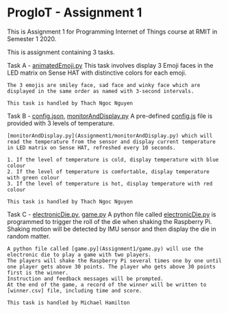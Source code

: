 # ProgIoT - Assignment 1

This is Assignment 1 for Programming Internet of Things course at RMIT in Semester 1 2020.

This is assignment containing 3 tasks.

Task A - [animatedEmoji.py](Assignment1/animatedEmoji.py)
    This task involves display 3 Emoji faces in the LED matrix on Sense HAT with distinctive colors for each emoji.

    The 3 emojis are smiley face, sad face and winky face which are displayed in the same order as named with 3-second intervals.

    This task is handled by Thach Ngoc Nguyen

Task B - [config.json](Assignment1/config.json), [monitorAndDisplay.py](Assignment1/monitorAndDisplay.py)
    A pre-defined [config.js](Assignment1/config.json) file is provided with 3 levels of temperature. 

    [monitorAndDisplay.py](Assignment1/monitorAndDisplay.py) which will read the temperature from the sensor and display current temperature in LED matrix on Sense HAT, refreshed every 10 seconds.

    1. If the level of temperature is cold, display temperature with blue colour
    2. If the level of temperature is comfortable, display temperature with green colour
    3. If the level of temperature is hot, display temperature with red colour

    This task is handled by Thach Ngoc Nguyen

Task C - [electronicDie.py](Assignment1/electronicDie.py), [game.py](Assignment1/game.py)
    A python file called [electronicDie.py](Assignment1/electronicDie.py) is programmed to trigger the roll of the die when shaking the Raspberry Pi. Shaking motion will be detected by IMU sensor and then display the die in random matter.

    A python file called [game.py](Assignment1/game.py) will use the electronic die to play a game with two players. 
    The players will shake the Raspberry Pi several times one by one until one player gets above 30 points. The player who gets above 30 points first is the winner.
    Instruction and feedback messages will be prompted. 
    At the end of the game, a record of the winner will be written to [winner.csv] file, including time and score.

    This task is handled by Michael Hamilton